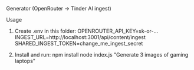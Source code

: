 Generator (OpenRouter → Tinder AI ingest)

Usage
1) Create .env in this folder:
   OPENROUTER_API_KEY=sk-or-...
   INGEST_URL=http://localhost:3001/api/content/ingest
   SHARED_INGEST_TOKEN=change_me_ingest_secret

2) Install and run:
   npm install
   node index.js "Generate 3 images of gaming laptops"


